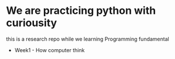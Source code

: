 # We are practicing python with curiousity
this is a research repo while we learning Programming fundamental

- Week1 - How computer think
